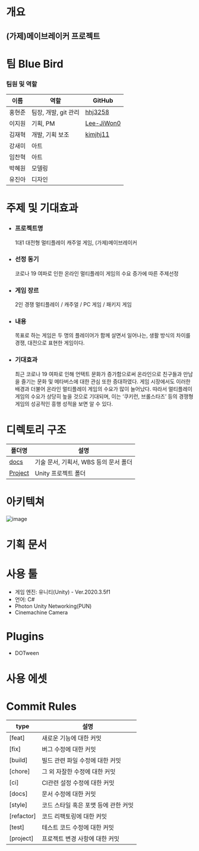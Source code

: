 # 개요
## (가제)메이브레이커 프로젝트

# 팀 Blue Bird
### 팀원 및 역할
이름 | 역할 | GitHub
---|-----|---
홍현준 | 팀장, 개발, git 관리 | [hhj3258](https://github.com/hhj3258)
이지원 | 기획, PM | [Lee-JiWon0](https://github.com/Lee-JiWon0)
김재혁 | 개발, 기획 보조 | [kimjhj11](https://github.com/kimjhj11)
강새미 | 아트
임찬혁 | 아트
박혜원 | 모델링
유진아 | 디자인

# 주제 및 기대효과
- ### 프로젝트명
  
  1대1 대전형 멀티플레이 캐주얼 게임, (가제)메이브레이커

- ### 선정 동기
  코로나 19 여파로 인한 온라인 멀티플레이 게임의 수요 증가에 따른 주제선정

- ### 게임 장르
  2인 경쟁 멀티플레이 / 캐주얼 / PC 게임 / 패키지 게임

- ### 내용
  목표로 하는 게임은 두 명의 플레이어가 함께 살면서 일어나는, 생활 방식의 차이를 경쟁, 대전으로 표현한 게임이다.
  
- ### 기대효과
  최근 코로나 19 여파로 인해 언택트 문화가 증가함으로써 온라인으로 친구들과 만남을 즐기는 문화 및 메타버스에 대한 관심 또한 증대하였다. 게임 시장에서도 이러한 배경과 더불어 온라인 멀티플레이 게임의 수요가 많이 늘어났다. 따라서 멀티플레이 게임의 수요가 상당히 높을 것으로 기대되며, 이는 ‘쿠키런, 브롤스타즈’ 등의 경쟁형 게임의 성공적인 흥행 성적을 보면 알 수 있다.


# 디렉토리 구조
폴더명 | 설명
---- | ----
[docs](https://github.com/hhj3258/ContentsIT_Capston_Design/tree/main/docs) | 기술 문서, 기획서, WBS 등의 문서 폴더
[Project](https://github.com/hhj3258/ContentsIT_Capston_Design/tree/main/Project) | Unity 프로젝트 폴더

# 아키텍쳐
![image](https://user-images.githubusercontent.com/70702088/132844749-babb0e86-f55d-44a4-b17b-a5f45d1ba783.png)


# 기획 문서


# 사용 툴
- 게임 엔진: 유니티(Unity) - Ver.2020.3.5f1
- 언어: C#
- Photon Unity Networking(PUN)
- Cinemachine Camera


# Plugins
- DOTween


# 사용 에셋


# Commit Rules
type | 설명
---- | ----
[feat] | 새로운 기능에 대한 커밋
[fix] | 버그 수정에 대한 커밋
[build] | 빌드 관련 파일 수정에 대한 커밋
[chore] | 그 외 자잘한 수정에 대한 커밋
[ci] | CI관련 설정 수정에 대한 커밋
[docs] | 문서 수정에 대한 커밋
[style] | 코드 스타일 혹은 포맷 등에 관한 커밋
[refactor] |  코드 리팩토링에 대한 커밋
[test] | 테스트 코드 수정에 대한 커밋
[project] | 프로젝트 변경 사항에 대한 커밋
